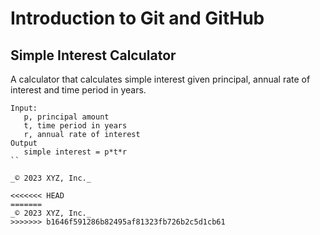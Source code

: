 # Introduction to Git and GitHub

## Simple Interest Calculator

A calculator that calculates simple interest given principal, annual rate of interest and time period in years.

```
Input:
   p, principal amount
   t, time period in years
   r, annual rate of interest
Output
   simple interest = p*t*r
``

_© 2023 XYZ, Inc._

<<<<<<< HEAD
=======
_© 2023 XYZ, Inc._
>>>>>>> b1646f591286b82495af81323fb726b2c5d1cb61
